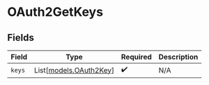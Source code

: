 # OAuth2GetKeys


## Fields

| Field                                            | Type                                             | Required                                         | Description                                      |
| ------------------------------------------------ | ------------------------------------------------ | ------------------------------------------------ | ------------------------------------------------ |
| `keys`                                           | List[[models.OAuth2Key](../models/oauth2key.md)] | :heavy_check_mark:                               | N/A                                              |